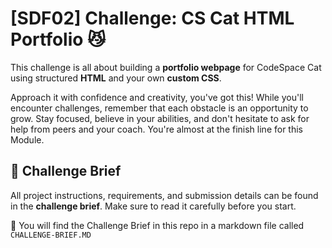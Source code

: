 # [SDF02] Challenge: CS Cat HTML Portfolio 😼


This challenge is all about building a **portfolio webpage** for CodeSpace Cat using structured **HTML** and your own **custom CSS**.  

Approach it with confidence and creativity, you've got this! While you'll encounter challenges, remember that each obstacle is an opportunity to grow. Stay focused, believe in your abilities, and don't hesitate to ask for help from peers and your coach. You're almost at the finish line for this Module.


## 📖 Challenge Brief  

All project instructions, requirements, and submission details can be found in the **challenge brief**. Make sure to read it carefully before you start. 

🔗 You will find the Challenge Brief in this repo in a markdown file called `CHALLENGE-BRIEF.MD`